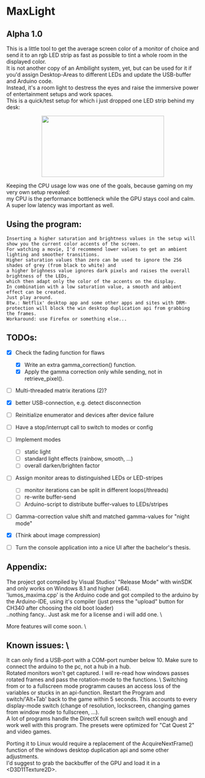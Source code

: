 # MaxLight
## Alpha 1.0
This is a little tool to get the average screen color of a monitor of choice and send it to an rgb LED strip as fast as possible to tint a whole room in the displayed color. \
It is not another copy of an Ambilight system, yet, but can be used for it if you'd assign Desktop-Areas to different LEDs and update the USB-buffer and Arduino code. \
Instead, it's a room light to destress the eyes and raise the immersive power of entertainment setups and work spaces. \
This is a quick/test setup for which i just dropped one LED strip behind my desk:


<p align="center"><img src="https://user-images.githubusercontent.com/29096190/120733553-bbab7e80-c4e7-11eb-9283-43d97362c2dc.gif" width="320" height="160" /></p>



Keeping the CPU usage low was one of the goals, because gaming on my very own setup revealed: \
  my CPU is the performance bottleneck while the GPU stays cool and calm. 
A super low latency was important as well.

## Using the program: 
```
Inserting a higher saturation and brightness values in the setup will show you the current color accents of the screen. 
For watching a movie, I'd recommend lower values to get an ambient lighting and smoother transitions. 
Higher saturation values than zero can be used to ignore the 256 shades of grey (from black to white) and 
a higher brighness value ignores dark pixels and raises the overall brightness of the LEDs,
which then adapt only the color of the accents on the display. 
In combination with a low saturation value, a smooth and ambient effect can be created. 
Just play around. 
Btw.: Netflix' desktop app and some other apps and sites with DRM-protection will block the win desktop duplication api from grabbing the frames. 
Workaround: use Firefox or something else... 
```

## TODOs:
- [x] Check the fading function for flaws 
    - [x] Write an extra gamma_correction() function. 
    - [x] Apply the gamma correction only while sending, not in retrieve_pixel(). 
- [ ] Multi-threaded matrix iterations (2)?
- [x] better USB-connection, e.g. detect disconnection
- [ ] Reinitialize enumerator and devices after device failure
- [ ] Have a stop/interrupt call to switch to modes or config
- [ ] Implement modes 
    - [ ] static light
    - [ ] standard light effects (rainbow, smooth, ...)
    - [ ] overall darken/brighten factor
- [ ] Assign monitor areas to distinguished LEDs or LED-stripes
    - [ ] monitor iterations can be split in different loops(/threads) 
    - [ ] re-write buffer-send
    - [ ] Arduino-script to distribute buffer-values to LEDs/stripes
- [ ] Gamma-correction value shift and matched gamma-values for "night mode"
- [x] (Think about image compression)
- [ ] Turn the console application into a nice UI after the bachelor's thesis.
    


## Appendix:
The project got compiled by Visual Studios' "Release Mode"  with winSDK and only works on Windows 8.1 and higher (x64). \
'lumos_maxima.cpp' is the Arduino code and got compiled to the arduino by the Arduino-IDE, using it's compiler (just press the "upload" button for CH340 after choosing the old boot loader) \
..nothing fancy.. 
Just ask me for a license and i will add one. \

More features will come soon. \
 


## Known issues: \
It can only find a USB-port with a COM-port number below 10. Make sure to connect the arduino to the pc, not a hub in a hub. \
Rotated monitors won't get captured. I will re-read how windows passes rotated frames and pass the rotation-mode to the functions. \ 
Switching from or to a fullscreen mode programm causes an access loss of the variables or stucks in an api-function. Restart the Program and switch/'Alt+Tab' back to the game within 5 seconds. This accounts to every display-mode switch (change of resolution, lockscreen, changing games from window mode to fullscreen, ...). \
A lot of programs handle the DirectX full screen switch well enough and work well with this program. 
The presets were optimized for "Cat Quest 2" and video games.  


Porting it to Linux would require a replacement of the AcquireNextFrame() function of the windows desktop duplication api and some other adjustments. \
I'd suggest to grab the backbuffer of the GPU and load it in a \<D3D11Texture2D\>.
